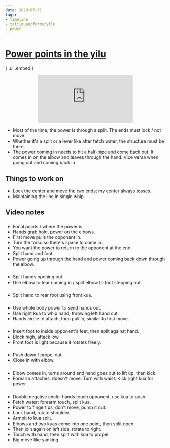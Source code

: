 ```yaml
---
date: 2020-07-31
tags:
- timeline
- taijiquan/forms/yilu
- power
---
```


# [Power points in the yilu](http://practicalmethod.com/2020/07/yilu-first-13-moves-power-points-20200717-online-video-trailer/)

{ .ui .embed }
<div style="text-align: center;"><iframe src="https://www.youtube.com/embed/GriC7VLS8B8" frameborder="0" allow="accelerometer; autoplay; encrypted-media; gyroscope; picture-in-picture" allowfullscreen></iframe></div>

* Most of the time, the power is through a split.  The ends must lock / not move.
* Whether it's a split or a lever like after fetch water, the structure must be there.
* The power coming in needs to hit a half-pipe and come back out.  It comes in on the elbow and leaves through the hand.  Vice versa when going out and coming back in.

## Things to work on
* Lock the center and move the two ends; my center always tosses.
* Maintaining the line in single whip.

## Video notes
### <jingangdaodui>
* Focal points / where the power is.
* Hands grab hold, power on the elbows.
* First move pulls the opponent in.
* Turn the torso so there's space to come in.
* You want the power to return to the opponent at the end.
* Split hand and foot.
* Power going up through the hand and power coming back down through the elbow.

### <lancayi>
* Split hands opening out.
* Use elbow to tear coming in / split elbow to foot stepping out.

### <liufengsibi>
* Split hand to rear foot using front kua.

### <danbian>
* Use whole body power to send hands out.
* Use right kua to whip hand, throwing left hand out.
* Hands circle to attach, then pull in, similar to first move.

### <baiheliangchi>
* Insert foot to inside opponent's feet, then split against hand.
* Block high, attack low.
* Front foot is light because it rotates freely.

### <louxiaobu>
* Push down / propel out.
* Close in with elbow.

### <chushou>
* Elbow comes in, turns around and hand goes out to lift up, then kick.
* Forearm attaches, doesn't move.  Turn with waist.  Kick right kua for power.

### <xiexingaobu>
* Double negative circle: hands touch opponent, use kua to push.
* Fetch water: forearm touch, split kua.
* Power to fingertips, don't move, pump it out.
* Lock hand, rotate shoulder.
* Armpit to kua split.
* Elbows and two kuas come into one point, then split open.
* Then join again on left side, rotate to right.
* Touch with hand, then split with kua to propel.
* Big move like yanking.
